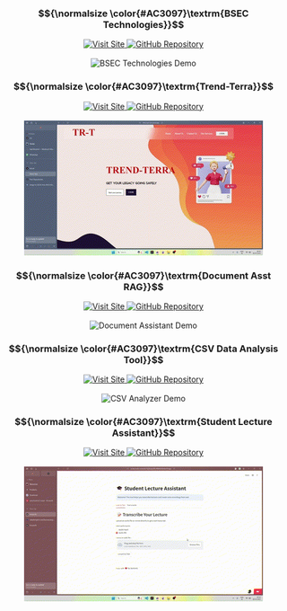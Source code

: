 <div align="center">
  <!-- BSEC Technologies -->
  <div align="center">
    <h3>$${\normalsize \color{#AC3097}\textrm{BSEC Technologies}}$$</h3>
    <a href="https://bsec-technologies.vercel.app/platforms">
      <img src="https://img.shields.io/badge/Visit_Site-BSEC_Technologies-blue?style=for-the-badge" alt="Visit Site">
    </a>
    <a href="https://github.com/yourusername/bsec-technologies-repo">
      <img src="https://img.shields.io/badge/GitHub-Repository-black?style=for-the-badge&logo=github" alt="GitHub Repository">
    </a>
    <br><br>
    <img src="https://raw.githubusercontent.com/aarushsaboo/aarushsaboo/main/assets/GIFBSEC.gif" alt="BSEC Technologies Demo" >
  </div>
  
  <!-- Trend-Terra -->
  <div align="center">
    <h3>$${\normalsize \color{#AC3097}\textrm{Trend-Terra}}$$</h3>
    <a href="https://third-eye-dun.vercel.app/">
      <img src="https://img.shields.io/badge/Visit_Site-Trend_Terra-purple?style=for-the-badge" alt="Visit Site">
    </a>
    <a href="https://github.com/yourusername/trend-terra-repo">
      <img src="https://img.shields.io/badge/GitHub-Repository-black?style=for-the-badge&logo=github" alt="GitHub Repository">
    </a>
    <br><br>
    <img src="https://raw.githubusercontent.com/aarushsaboo/aarushsaboo/main/assets/GIFTHIRDEYE.gif" alt="Trend-Terra Demo" >
  </div>
  
  <!-- Document Assistant RAG -->
  <div align="center">
    <h3>$${\normalsize \color{#AC3097}\textrm{Document Asst RAG}}$$</h3>
    <a href="https://aarushsaboo-document-assistant-rag-srcmain-3bgukd.streamlit.app/">
      <img src="https://img.shields.io/badge/Visit_Site-Document_Assistant-green?style=for-the-badge" alt="Visit Site">
    </a>
    <a href="https://github.com/yourusername/document-assistant-rag-repo">
      <img src="https://img.shields.io/badge/GitHub-Repository-black?style=for-the-badge&logo=github" alt="GitHub Repository">
    </a>
    <br><br>
    <img src="https://raw.githubusercontent.com/aarushsaboo/aarushsaboo/main/assets/GIFRAG.gif" alt="Document Assistant Demo" >
  </div>
  
  <!-- CSV Data Analysis Tool -->
  <div align="center">
    <h3>$${\normalsize \color{#AC3097}\textrm{CSV Data Analysis Tool}}$$</h3>
    <a href="https://aarush-csv-data-analysis.streamlit.app/">
      <img src="https://img.shields.io/badge/Visit_Site-CSV_Analyzer-orange?style=for-the-badge" alt="Visit Site">
    </a>
    <a href="https://github.com/yourusername/csv-data-analysis-repo">
      <img src="https://img.shields.io/badge/GitHub-Repository-black?style=for-the-badge&logo=github" alt="GitHub Repository">
    </a>
    <br><br>
    <img src="https://raw.githubusercontent.com/aarushsaboo/aarushsaboo/main/assets/GIFCSVDATANALYSIS.gif" alt="CSV Analyzer Demo" >
  </div>
  
  <!-- Student Lecture Assistant -->
  <div align="center">
    <h3>$${\normalsize \color{#AC3097}\textrm{Student Lecture Assistant}}$$</h3>
    <a href="https://st-text-audio-converter-fbj2ievpxwf6cr968dahbf.streamlit.app/">
      <img src="https://img.shields.io/badge/Visit_Site-Lecture_Assistant-red?style=for-the-badge" alt="Visit Site">
    </a>
    <a href="https://github.com/yourusername/student-lecture-assistant-repo">
      <img src="https://img.shields.io/badge/GitHub-Repository-black?style=for-the-badge&logo=github" alt="GitHub Repository">
    </a>
    <br><br>
    <img src="https://raw.githubusercontent.com/aarushsaboo/aarushsaboo/main/assets/GIFSTUDENTLECTUREASST.gif" alt="Student Lecture Assistant" >
  </div>
</div>